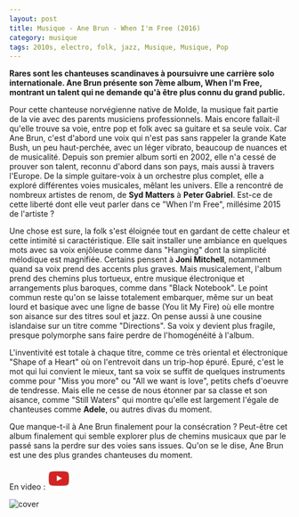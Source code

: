 ```yaml
---
layout: post
title: Musique - Ane Brun - When I'm Free (2016)
category: musique
tags: 2010s, electro, folk, jazz, Musique, Musique, Pop
---
```

**Rares sont les chanteuses scandinaves à poursuivre une carrière solo internationale. Ane Brun présente son 7ème album, When I'm Free, montrant un talent qui ne demande qu'à être plus connu du grand public.**

Pour cette chanteuse norvégienne native de Molde, la musique fait partie de la vie avec des parents musiciens professionnels. Mais encore fallait-il qu'elle trouve sa voie, entre pop et folk avec sa guitare et sa seule voix. Car Ane Brun, c'est d'abord une voix qui n'est pas sans rappeler la grande Kate Bush, un peu haut-perchée, avec un léger vibrato, beaucoup de nuances et de musicalité. Depuis son premier album sorti en 2002, elle n'a cessé de prouver son talent, reconnu d'abord dans son pays, mais aussi à travers l'Europe. De la simple guitare-voix à un orchestre plus complet, elle a exploré différentes voies musicales, mêlant les univers. Elle a rencontré de nombreux artistes de renom, de **Syd Matters** à **Peter Gabriel**. Est-ce de cette liberté dont elle veut parler dans ce "When I'm Free", millésime 2015 de l'artiste ?

Une chose est sure, la folk s'est éloignée tout en gardant de cette chaleur et cette intimité si caractéristique. Elle sait installer une ambiance en quelques mots avec sa voix enjôleuse comme dans "Hanging" dont la simplicité mélodique est magnifiée. Certains pensent à **Joni Mitchell**, notamment quand sa voix prend des accents plus graves. Mais musicalement, l'album prend des chemins plus tortueux, entre musique électronique et arrangements plus baroques, comme dans "Black Notebook". Le point commun reste qu'on se laisse totalement embarquer, même sur un beat lourd et basique avec une ligne de basse (You lit My Fire) où elle montre son aisance sur des titres soul et jazz. On pense aussi à une cousine islandaise sur un titre comme "Directions". Sa voix y devient plus fragile, presque polymorphe sans faire perdre de l'homogénéité à l'album.

L'inventivité est totale à chaque titre, comme ce très oriental et électronique "Shape of a Heart" où on l'entrevoit dans un trip-hop épuré. Epuré, c'est le mot qui lui convient le mieux, tant sa voix se suffit de quelques instruments comme pour "Miss you more" ou "All we want is love", petits chefs d'oeuvre de tendresse. Mais elle ne cesse de nous étonner par sa classe et son aisance, comme "Still Waters" qui montre qu'elle est largement l'égale de chanteuses comme **Adele**, ou autres divas du moment.

Que manque-t-il à Ane Brun finalement pour la consécration ? Peut-être cet album finalement qui semble explorer plus de chemins musicaux que par le passé sans la perdre sur des voies sans issues. Qu'on se le dise, Ane Brun est une des plus grandes chanteuses du moment.

En video : [![video](/images/youtube.png)](https://www.youtube.com/watch?v=pSxjNwz0iAU)

![cover](https://filedn.eu/llqi9IBxlYouGRXYG2xlROb/img/2016/anebrun.jpg)

